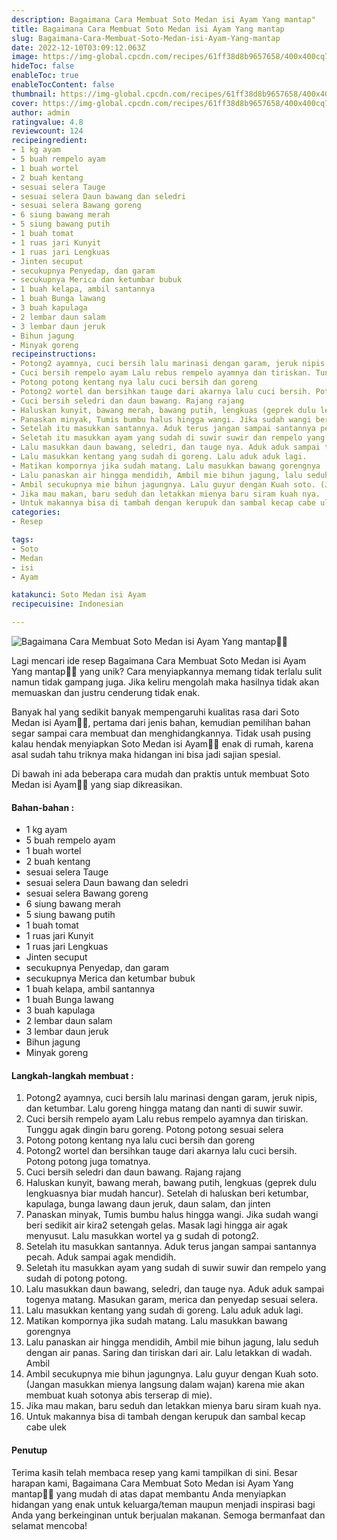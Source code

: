 ```yaml
---
description: Bagaimana Cara Membuat Soto Medan isi Ayam Yang mantap"
title: Bagaimana Cara Membuat Soto Medan isi Ayam Yang mantap
slug: Bagaimana-Cara-Membuat-Soto-Medan-isi-Ayam-Yang-mantap
date: 2022-12-10T03:09:12.063Z
image: https://img-global.cpcdn.com/recipes/61ff38d8b9657658/400x400cq70/photo.jpg
hideToc: false
enableToc: true
enableTocContent: false
thumbnail: https://img-global.cpcdn.com/recipes/61ff38d8b9657658/400x400cq70/photo.jpg
cover: https://img-global.cpcdn.com/recipes/61ff38d8b9657658/400x400cq70/photo.jpg
author: admin
ratingvalue: 4.8
reviewcount: 124
recipeingredient:
- 1 kg ayam
- 5 buah rempelo ayam
- 1 buah wortel
- 2 buah kentang
- sesuai selera Tauge
- sesuai selera Daun bawang dan seledri
- sesuai selera Bawang goreng
- 6 siung bawang merah
- 5 siung bawang putih
- 1 buah tomat
- 1 ruas jari Kunyit
- 1 ruas jari Lengkuas
- Jinten secuput
- secukupnya Penyedap, dan garam
- secukupnya Merica dan ketumbar bubuk
- 1 buah kelapa, ambil santannya
- 1 buah Bunga lawang
- 3 buah kapulaga
- 2 lembar daun salam
- 3 lembar daun jeruk
- Bihun jagung
- Minyak goreng
recipeinstructions:
- Potong2 ayamnya, cuci bersih lalu marinasi dengan garam, jeruk nipis, dan ketumbar. Lalu goreng hingga matang dan nanti di suwir suwir.
- Cuci bersih rempelo ayam Lalu rebus rempelo ayamnya dan tiriskan. Tunggu agak dingin baru goreng. Potong potong sesuai selera
- Potong potong kentang nya lalu cuci bersih dan goreng
- Potong2 wortel dan bersihkan tauge dari akarnya lalu cuci bersih. Potong potong juga tomatnya.
- Cuci bersih seledri dan daun bawang. Rajang rajang
- Haluskan kunyit, bawang merah, bawang putih, lengkuas (geprek dulu lengkuasnya biar mudah hancur). Setelah di haluskan beri ketumbar, kapulaga, bunga lawang daun jeruk, daun salam, dan jinten
- Panaskan minyak, Tumis bumbu halus hingga wangi. Jika sudah wangi beri sedikit air kira2 setengah gelas. Masak lagi hingga air agak menyusut. Lalu masukkan wortel ya g sudah di potong2.
- Setelah itu masukkan santannya. Aduk terus jangan sampai santannya pecah. Aduk sampai agak mendidih.
- Seletah itu masukkan ayam yang sudah di suwir suwir dan rempelo yang sudah di potong potong.
- Lalu masukkan daun bawang, seledri, dan tauge nya. Aduk aduk sampai togenya matang. Masukan garam, merica dan penyedap sesuai selera.
- Lalu masukkan kentang yang sudah di goreng. Lalu aduk aduk lagi.
- Matikan kompornya jika sudah matang. Lalu masukkan bawang gorengnya
- Lalu panaskan air hingga mendidih, Ambil mie bihun jagung, lalu seduh dengan air panas. Saring dan tiriskan dari air. Lalu letakkan di wadah. Ambil
- Ambil secukupnya mie bihun jagungnya. Lalu guyur dengan Kuah soto. (Jangan masukkan mienya langsung dalam wajan) karena mie akan membuat kuah sotonya abis terserap di mie).
- Jika mau makan, baru seduh dan letakkan mienya baru siram kuah nya.
- Untuk makannya bisa di tambah dengan kerupuk dan sambal kecap cabe ulek
categories:
- Resep

tags:
- Soto
- Medan
- isi
- Ayam

katakunci: Soto Medan isi Ayam
recipecuisine: Indonesian

---
```


![Bagaimana Cara Membuat Soto Medan isi Ayam Yang mantap👩‍🍳](https://img-global.cpcdn.com/recipes/61ff38d8b9657658/400x400cq70/photo.jpg)

Lagi mencari ide resep Bagaimana Cara Membuat Soto Medan isi Ayam Yang mantap👩‍🍳 yang unik? Cara menyiapkannya memang tidak terlalu sulit namun tidak gampang juga. Jika keliru mengolah maka hasilnya tidak akan memuaskan dan justru cenderung tidak enak.

Banyak hal yang sedikit banyak mempengaruhi kualitas rasa dari Soto Medan isi Ayam👩‍🍳, pertama dari jenis bahan, kemudian pemilihan bahan segar sampai cara membuat dan menghidangkannya. Tidak usah pusing kalau hendak menyiapkan Soto Medan isi Ayam👩‍🍳 enak di rumah, karena asal sudah tahu triknya maka hidangan ini bisa jadi sajian spesial.

Di bawah ini ada beberapa cara mudah dan praktis untuk membuat Soto Medan isi Ayam👩‍🍳 yang siap dikreasikan.

<!--inarticleads1-->

#### Bahan-bahan :

- 1 kg ayam
- 5 buah rempelo ayam
- 1 buah wortel
- 2 buah kentang
- sesuai selera Tauge
- sesuai selera Daun bawang dan seledri
- sesuai selera Bawang goreng
- 6 siung bawang merah
- 5 siung bawang putih
- 1 buah tomat
- 1 ruas jari Kunyit
- 1 ruas jari Lengkuas
- Jinten secuput
- secukupnya Penyedap, dan garam
- secukupnya Merica dan ketumbar bubuk
- 1 buah kelapa, ambil santannya
- 1 buah Bunga lawang
- 3 buah kapulaga
- 2 lembar daun salam
- 3 lembar daun jeruk
- Bihun jagung
- Minyak goreng

<!--inarticleads2-->

#### Langkah-langkah membuat :

1. Potong2 ayamnya, cuci bersih lalu marinasi dengan garam, jeruk nipis, dan ketumbar. Lalu goreng hingga matang dan nanti di suwir suwir.
1. Cuci bersih rempelo ayam Lalu rebus rempelo ayamnya dan tiriskan. Tunggu agak dingin baru goreng. Potong potong sesuai selera
1. Potong potong kentang nya lalu cuci bersih dan goreng
1. Potong2 wortel dan bersihkan tauge dari akarnya lalu cuci bersih. Potong potong juga tomatnya.
1. Cuci bersih seledri dan daun bawang. Rajang rajang
1. Haluskan kunyit, bawang merah, bawang putih, lengkuas (geprek dulu lengkuasnya biar mudah hancur). Setelah di haluskan beri ketumbar, kapulaga, bunga lawang daun jeruk, daun salam, dan jinten
1. Panaskan minyak, Tumis bumbu halus hingga wangi. Jika sudah wangi beri sedikit air kira2 setengah gelas. Masak lagi hingga air agak menyusut. Lalu masukkan wortel ya g sudah di potong2.
1. Setelah itu masukkan santannya. Aduk terus jangan sampai santannya pecah. Aduk sampai agak mendidih.
1. Seletah itu masukkan ayam yang sudah di suwir suwir dan rempelo yang sudah di potong potong.
1. Lalu masukkan daun bawang, seledri, dan tauge nya. Aduk aduk sampai togenya matang. Masukan garam, merica dan penyedap sesuai selera.
1. Lalu masukkan kentang yang sudah di goreng. Lalu aduk aduk lagi.
1. Matikan kompornya jika sudah matang. Lalu masukkan bawang gorengnya
1. Lalu panaskan air hingga mendidih, Ambil mie bihun jagung, lalu seduh dengan air panas. Saring dan tiriskan dari air. Lalu letakkan di wadah. Ambil
1. Ambil secukupnya mie bihun jagungnya. Lalu guyur dengan Kuah soto. (Jangan masukkan mienya langsung dalam wajan) karena mie akan membuat kuah sotonya abis terserap di mie).
1. Jika mau makan, baru seduh dan letakkan mienya baru siram kuah nya.
1. Untuk makannya bisa di tambah dengan kerupuk dan sambal kecap cabe ulek

#### Penutup

Terima kasih telah membaca resep yang kami tampilkan di sini. Besar harapan kami, Bagaimana Cara Membuat Soto Medan isi Ayam Yang mantap👩‍🍳 yang mudah di atas dapat membantu Anda menyiapkan hidangan yang enak untuk keluarga/teman maupun menjadi inspirasi bagi Anda yang berkeinginan untuk berjualan makanan. Semoga bermanfaat dan selamat mencoba!